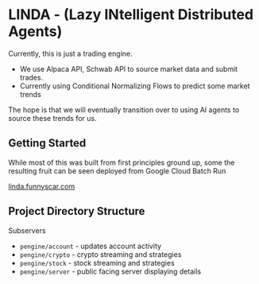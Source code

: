 # LINDA - (Lazy INtelligent Distributed Agents)
Currently, this is just a trading engine.
- We use Alpaca API, Schwab API to source market data and submit trades.
- Currently using Conditional Normalizing Flows to predict some market trends

The hope is that we will eventually transition over to using AI agents to source these trends for us.

## Getting Started
While most of this was built from first principles ground up, some the resulting fruit can be seen deployed from Google Cloud Batch Run

[linda.funnyscar.com](https://linda.funnyscar.com)

## Project Directory Structure
Subservers
- `pengine/account` - updates account activity
- `pengine/crypto` - crypto streaming and strategies
- `pengine/stock` - stock streaming and strategies
- `pengine/server` - public facing server displaying details
